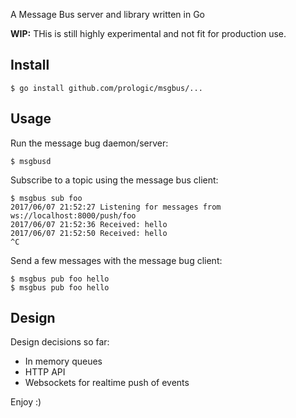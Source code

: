  A Message Bus server and library written in Go

**WIP:** THis is still highly experimental and not fit for production use.

## Install

```#!bash
$ go install github.com/prologic/msgbus/...
```

## Usage

Run the message bug daemon/server:

```#!bash
$ msgbusd
```

Subscribe to a topic using the message bus client:

```#!bash
$ msgbus sub foo
2017/06/07 21:52:27 Listening for messages from ws://localhost:8000/push/foo
2017/06/07 21:52:36 Received: hello
2017/06/07 21:52:50 Received: hello
^C
```

Send a few messages with the message bug client:

```#!bash
$ msgbus pub foo hello
$ msgbus pub foo hello
```

## Design

Design decisions so far:

* In memory queues
* HTTP API
* Websockets for realtime push of events

Enjoy :)

